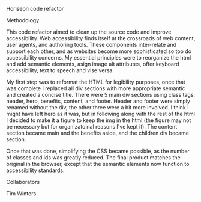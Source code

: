 Horiseon code refactor


Methodology

This code refactor aimed to clean up the source code and improve accessibility. Web accessibility finds itself at the crossroads of web content, user agents, and authoring tools. These components inter-relate and support each other, and as websites become more sophisticated so too do accessibility concerns. My essential principles were to reorganize the html and add semantic elements, asign image alt attributes, offer keyboard accessibility, text to speech and vise versa. 

My first step was to reformat the HTML for legibility purposes, once that was complete I replaced all div sections with more appropriate semantic and created a concise title. There were 5 main div sections using class tags: header, hero, benefits, content, and footer. Header and footer were simply renamed without the div, the other three were a bit more involved. I think I might have left hero as it was, but in following along with the rest of the html I decided to make it a figure to keep the img in the html (the figure may not be necessary but for organizatoinal reasons I've kept it). The content section became main and the benefits aside, and the children div became section.

Once that was done, simplifying the CSS became possible, as the number of classes and ids was greatly reduced. The final product matches the original in the browser, except that the semantic elements now function to accessibility standards.


Collaborators

Tim Winters





